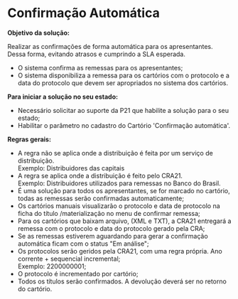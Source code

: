 # Confirmação Automática

**Objetivo da solução:**

Realizar as confirmações de forma automática para os apresentantes. Dessa forma, evitando atrasos e cumprindo a SLA esperada.&#x20;

* O sistema confirma as remessas para os apresentantes;
* &#x20;O sistema disponibiliza a remessa para os cartórios com o protocolo e a data do protocolo que devem ser apropriados no sistema dos cartórios.

**Para iniciar a solução no seu estado:**

* Necessário solicitar ao suporte da P21 que habilite a solução para o seu estado;
* &#x20;Habilitar o parâmetro no cadastro do Cartório 'Confirmação automática'.

&#x20;**Regras gerais:**&#x20;

* A regra não se aplica onde a distribuição é feita por um serviço de distribuição. \
  &#x20;     Exemplo: Distribuidores das capitais
* A regra se aplica onde a distribuição é feito pelo CRA21. \
  &#x20;     Exemplo: Distribuidores utilizados para remessas no Banco do Brasil.
* É uma solução para todos os apresentantes, se for marcado no cartório, todas as remessas serão confirmadas automaticamente;
* Os cartórios manuais visualizarão o protocolo e data de protocolo na ficha do título /materialização no menu de confirmar remessa;
* Para os cartórios que baixam arquivo, (XML e TXT), a CRA21 entregará a remessa com o protocolo e data do protocolo gerado pela CRA;
* Se as remessas estiverem aguardando para gerar a confirmação automática ficam com o status "Em análise";
* Os protocolos serão geridos pela CRA21, com uma regra própria. Ano corrente + sequencial incremental; \
  &#x20;     Exemplo: 2200000001;
* O protocolo é incrementado por cartório;
* Todos os títulos serão confirmados. A devolução deverá ser no retorno do cartório.&#x20;
